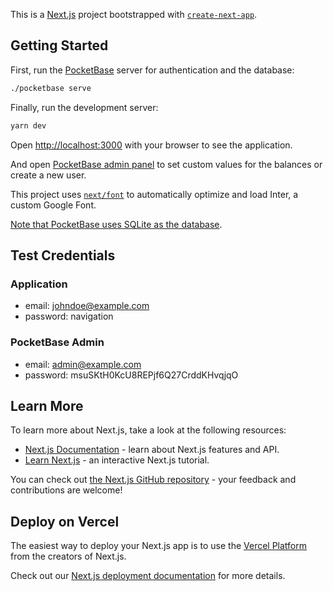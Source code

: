 This is a [Next.js](https://nextjs.org/) project bootstrapped with [`create-next-app`](https://github.com/vercel/next.js/tree/canary/packages/create-next-app).

## Getting Started

First, run the [PocketBase](https://pocketbase.io/) server for authentication and the database:
```bash
./pocketbase serve
```

Finally, run the development server:

```bash
yarn dev
```

Open [http://localhost:3000](http://localhost:3000) with your browser to see the application.

And open [PocketBase admin panel](http://localhost:8090/_/) to set custom values for the balances or create a new user.

This project uses [`next/font`](https://nextjs.org/docs/basic-features/font-optimization) to automatically optimize and load Inter, a custom Google Font.

[Note that PocketBase uses SQLite as the database](https://pocketbase.io/docs/collections/).

## Test Credentials

### Application
- email: johndoe@example.com
- password: navigation

### PocketBase Admin
- email: admin@example.com
- password: msuSKtH0KcU8REPjf6Q27CrddKHvqjqO

## Learn More

To learn more about Next.js, take a look at the following resources:

- [Next.js Documentation](https://nextjs.org/docs) - learn about Next.js features and API.
- [Learn Next.js](https://nextjs.org/learn) - an interactive Next.js tutorial.

You can check out [the Next.js GitHub repository](https://github.com/vercel/next.js/) - your feedback and contributions are welcome!

## Deploy on Vercel

The easiest way to deploy your Next.js app is to use the [Vercel Platform](https://vercel.com/new?utm_medium=default-template&filter=next.js&utm_source=create-next-app&utm_campaign=create-next-app-readme) from the creators of Next.js.

Check out our [Next.js deployment documentation](https://nextjs.org/docs/deployment) for more details.
